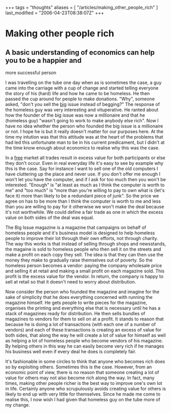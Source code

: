 +++
tags = "thoughts"
aliases = [ "/articles/making_other_people_rich" ]
last_modified = "2006-04-23T08:38:07Z"
+++
# Making other people rich

## A basic understanding of economics can help you to be a happier and
more successful person

I was travelling on the tube one day when as is sometimes the case, a
guy came into the carriage with a cup of change and started telling
everyone the story of his (hard) life and how he came to be homeless.
He then passed the cup around for people to make donations. "Why",
someone asked, "don't you sell the [big][5] issue instead of begging?"
The response of the homeless guy was very interesting and vituperative.
He ranted about how the founder of the big issue was now a millionaire
and that he (homeless guy) "wasn't going to work to make anybody else
rich". Now I have no idea whether the person who founded the big issue
is a millionaire or not. I hope he is but it really doesn't matter for
our purposes here. At the time my intution was that this attitude was
at the heart of the problems that had led this unfortunate man to be in
his current predicament, but I didn't at the time know enough about
economics to realise why this was the case.

In a [free][6] market all trades result in excess value for both
participants or else they don't occur. Even in real everyday life it's
easy to see by example why this is the case. Say for instance I want to
sell one of the old computers I have cluttering up the place and never
use. If you don't offer me enough I won't let you have the computer,
and if I ask for too much then you won't be interested. "Enough" is "at
least as much as I think the computer is worth to me" and "too much" is
"more than you're willing to pay to own what is (let's face it) more
than likely to be a redundant piece of junk". So the price we agree on
has to be more than I think the computer is worth to me and less than
you are willing to pay for it otherwise we won't make the deal because
it's not worthwhile. We could define a fair trade as one in which the
excess value on both sides of the deal was equal.

The Big Issue magazine is a magazine that campaigns on behalf of
homeless people and it's business model is designed to help homeless
people to improve their lot through their own efforts, not through
charity. The way this works is that instead of selling through shops
and newsstands, the magaine is sold to homeless people who then sell it
on the streets and make a profit on each copy they sell. The idea is
that they can then use the money they make to gradually raise
themselves out of poverty. So the homeless person becomes a vendor:
paying the company wholesale price and selling it at retail and making
a small profit on each magazine sold. This profit is the excess value
for the vendor. In return, the company is happy to sell at retail so
that it doesn't need to worry about distribution.

Now consider the person who founded the magazine and imagine for the
sake of simplicity that he does everything concerned with running the
magazine himself. He gets people to write pieces for the magazine,
organises the printing and everything else that is necessary until he
has a stack of magazines ready for distribution. He then sells bundles
of magazines to vendors for them to sell on at a profit. It stands to
reason that because he is doing a lot of transactions (with each one of
a number of vendors) and each of these transactions is creating an
excess of value for both sides, that along the way he will create a lot
of value for himself as well as helping a lot of homeless people who
become vendors of his magazine. By helping others in this way he can
easily become very rich if he manages his business well even if every
deal he does is completely fair.

It's fashionable in some circles to think that anyone who becomes rich
does so by exploiting others. Sometimes this is the case. However, from
an economic point of view, there is no reason that someone creating a
lot of value for others may not also become rich along the way. In
fact, many times, making other people richer is the best way to improve
one's own lot in life. Certainly anyone who scrupulously avoids
creating value for others is likely to end up with very little for
themselves. Since he made me come to realise this, I now wish I had
given that homeless guy on the tube more of my change.

[1]: http://www.uncarved.com/articles/making_other_people_rich
[2]: http://www.uncarved.com/
[3]: http://www.uncarved.com/articles/contact
[4]: http://www.uncarved.com/login/
[5]: http://www.bigissue.com/bigissue.html
[6]: http://en.wikipedia.org/wiki/Free_market
[7]: http://www.uncarved.com/tags/thoughts
[8]: mailto:sean@uncarved.com
[9]: http://creativecommons.org/licenses/by-sa/4.0/
